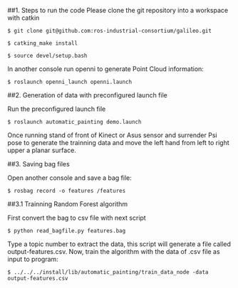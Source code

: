 ##1. Steps to run the code
Please clone the git repository into a workspace with catkin
```
$ git clone git@github.com:ros-industrial-consortium/galileo.git
```
```
$ catking_make install 
```
```
$ source devel/setup.bash
```
In another console run openni to generate Point Cloud information:
```
$ roslaunch openni_launch openni.launch
``` 
##2. Generation of data with preconfigured launch file

Run the preconfigured launch file
```
$ roslaunch automatic_painting demo.launch
```
Once running stand of front of Kinect or Asus sensor and surrender Psi pose to generate the trainning data and move the left hand from left to right upper a planar surface. 

##3. Saving bag files

Open another console and save a bag file:
```
$ rosbag record -o features /features
```
##3.1 Trainning Random Forest algorithm 

First convert the bag to csv file with next script
```
$ python read_bagfile.py features.bag
```
Type a topic number to extract the data, this script will generate a file called output-features.csv. Now, train the algorithm with the data of .csv file as input to program:    

```
$ ../../../install/lib/automatic_painting/train_data_node -data output-features.csv
```

